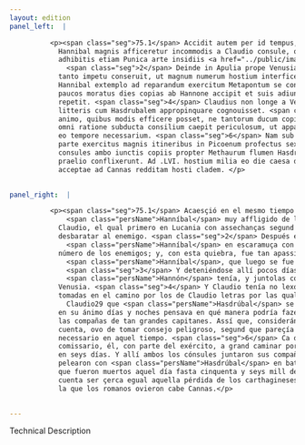 ```yaml
---
layout: edition
panel_left:  |

          <p><span class="seg">75.1</span> Accidit autem per id tempus, ut
            Hannibal magnis afficeretur incommodis a Claudio consule, qui primum in Lucanis
            adhibitis etiam Punica arte insidiis <a href="../public/images/1478/118v.jpg" target="new"><img src="../public/images/1491/1491.jpg"/></a>[118v] hostem fudit.
              <span class="seg">2</span> Deinde in Apulia prope Venusiam Poeno congressus tumultuariam pugnam
            tanto impetu conseruit, ut magnum numerum hostium interficeret. Quo detrimento affectus
            Hannibal extemplo ad reparandum exercitum Metapontum se contulit. <span class="seg">3</span> Ibi
            paucos moratus dies copias ab Hannone accipit et suis adiungit, ac rursus Venusiam
            repetit. <span class="seg">4</span> Claudius non longe a Venusia habebat castra et interceptis hostium
            litteris cum Hasdrubalem appropinquare cognouisset. <span class="seg">5</span> Dies noctesque agitabat
            animo, quibus modis efficere posset, ne tantorum ducum copiae simul iungerentur. Itaque
            omni ratione subducta consilium caepit periculosum, ut apparebat futurum, sed forsitan
            eo tempore necessarium. <span class="seg">6</span> Nam sub legati custodia castris relictis ipse cum
            parte exercitus magnis itineribus in Picoenum profectus sexto die Senam peruenit. Ibi
            consules ambo iunctis copiis propter Methaurum flumen Hasdrubalem adorti secundissimo
            praelio conflixerunt. Ad .LVI. hostium milia eo die caesa dicuntur, paremque prope aiunt
            acceptae ad Cannas redditam hosti cladem. </p>
        

panel_right:  |

          <p><span class="seg">75.1</span> Acaesçió en el mesmo tiempo estoviesse
              <span class="persName">Hanníbal</span> muy affligido de los daños que le fazía el cónsul
            Claudio, el qual primero en Lucania con assechanças segund el arte púnica pudo
            desbaratar al enemigo. <span class="seg">2</span> Después en Apulia, çerca de Canusio, peleó con
              <span class="persName">Hanníbal</span> en escaramuça con tanto ímpeto que pudo matar grand
            número de los enemigos; y, con esta quiebra, fue tan apassionado
              <span class="persName">Hanníbal</span>, que luego se fue a Metaponto por reparar su exército.
              <span class="seg">3</span> Y deteniéndose allí pocos días, recibió la gente que
              <span class="persName">Hannón</span> tenía, y juntolas con las suyas y bolvió otra vez a
            Venusia. <span class="seg">4</span> Y Claudio tenía no lexos de Venusia su real y, en tanto, fueron
            tomadas en el camino por los de Claudio letras por las quales supo
              Claudio29 que <span class="persName">Hasdrúbal</span> se acercava. <span class="seg">5</span> Y
            en su ánimo días y noches pensava en qué manera podría fazer que no se juntassen en uno
            las compañas de tan grandes capitanes. Assí que, considerándolo todo por razón y echada
            cuenta, ovo de tomar consejo peligroso, segund que pareçía que sería, pero por ventura
            necessario en aquel tiempo. <span class="seg">6</span> Ca dexado el real en guarda del legado suyo o
            comissario, él, con parte del exército, a grand caminar por vía del Piceno llegó a Sena
            en seys días. Y allí ambos los cónsules juntaron sus compañas çerca del río Methauro y
            pelearon con <span class="persName">Hasdrúbal</span> en batalla muy bienaventurada, en que dizen
            que fueron muertos aquel día fasta cinquenta y seys mill de los enemigos, de manera que
            cuenta ser çerca egual aquella pérdida de los carthagineses a
            la que los romanos ovieron cabe Cannas.</p>
        

---
```


Technical Description 